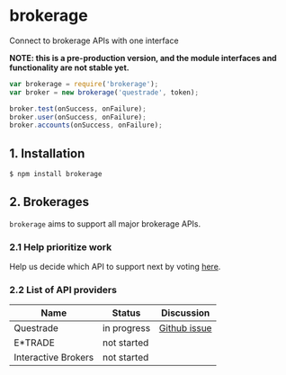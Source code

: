 # brokerage

Connect to brokerage APIs with one interface

**NOTE: this is a pre-production version, and the module interfaces and functionality are not stable yet.**

```javascript
var brokerage = require('brokerage');
var broker = new brokerage('questrade', token);

broker.test(onSuccess, onFailure);
broker.user(onSuccess, onFailure);
broker.accounts(onSuccess, onFailure);
```

## 1. Installation

```bash
$ npm install brokerage
```

## 2. Brokerages

`brokerage` aims to support all major brokerage APIs.

### 2.1 Help prioritize work

Help us decide which API to support next by voting [here](https://github.com/HiFaraz/brokerage/issues/2).

### 2.2 List of API providers

Name|Status|Discussion
---|---|---
Questrade|in progress|[Github issue](https://github.com/HiFaraz/brokerage/issues/1)	
E*TRADE|not started|
Interactive Brokers|not started|